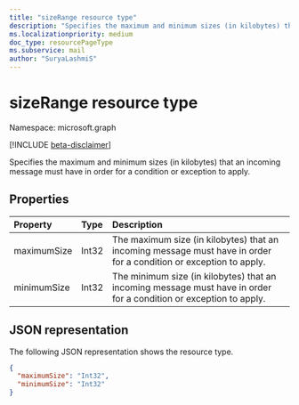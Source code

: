```yaml
---
title: "sizeRange resource type"
description: "Specifies the maximum and minimum sizes (in kilobytes) that an incoming message must have in order for a condition or exception to apply."
ms.localizationpriority: medium
doc_type: resourcePageType
ms.subservice: mail
author: "SuryaLashmiS"
---
```


# sizeRange resource type

Namespace: microsoft.graph

[!INCLUDE [beta-disclaimer](../../includes/beta-disclaimer.md)]

Specifies the maximum and minimum sizes (in kilobytes) that an incoming message must have in order for a condition or exception to apply.

## Properties
| Property	   | Type	|Description|
|:---------------|:--------|:----------|
| maximumSize | Int32 | The maximum size (in kilobytes) that an incoming message must have in order for a condition or exception to apply. |
| minimumSize | Int32 | The minimum size (in kilobytes) that an incoming message must have in order for a condition or exception to apply. |


## JSON representation
The following JSON representation shows the resource type.

<!-- {
  "blockType": "resource",
  "optionalProperties": [
   ],
  "@odata.type": "microsoft.graph.sizeRange"
}-->

```json
{
  "maximumSize": "Int32",
  "minimumSize": "Int32"
}

```

<!-- uuid: 8fcb5dbc-d5aa-4681-8e31-b001d5168d79
2015-10-25 14:57:30 UTC -->
<!--
{
  "type": "#page.annotation",
  "description": "sizeRange resource",
  "keywords": "",
  "section": "documentation",
  "tocPath": "",
  "suppressions": []
}
-->


